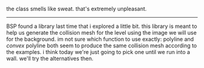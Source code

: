 the class smells like sweat. that's extremely unpleasant.

---

BSP found a library last time that i explored a little bit.
this library is meant to help us generate the collision mesh for the level using the image we will use for the background. 
im not sure which function to use exactly: polyline and *convex* polyline both seem to produce the same collision mesh according to the examples.
i think today we're just going to pick one until we run into a wall. we'll try the alternatives then.
